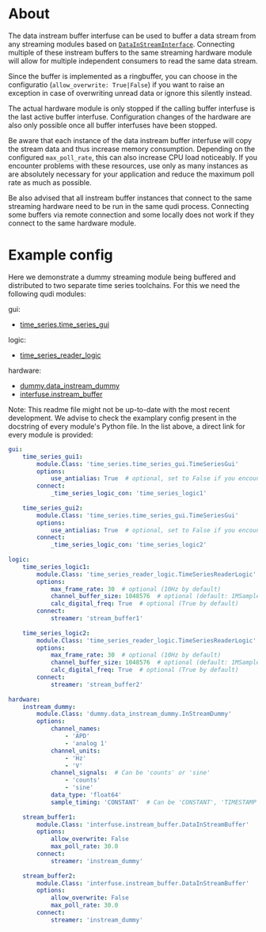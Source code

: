 # About

The data instream buffer interfuse can be used to buffer a data stream from any streaming modules 
based on [`DataInStreamInterface`](https://github.com/Ulm-IQO/qudi-iqo-modules/blob/main/src/qudi/interface/data_instream_interface.py).
Connecting multiple of these instream buffers to the same streaming hardware module will allow for 
multiple independent consumers to read the same data stream.

Since the buffer is implemented as a ringbuffer, you can choose in the configuratio
(`allow_overwrite: True|False`) if you want to raise an exception in case of overwriting unread
data or ignore this silently instead.

The actual hardware module is only stopped if the calling buffer interfuse is the last active buffer
interfuse. Configuration changes of the hardware are also only possible once all buffer interfuses
have been stopped.

Be aware that each instance of the data instream buffer interfuse will copy the stream data and 
thus increase memory consumption. Depending on the configured `max_poll_rate`, this can 
also increase CPU load noticeably. If you encounter problems with these resources, use only as many
instances as are absolutely necessary for your application and reduce the maximum poll rate as much
as possible.

Be also advised that all instream buffer instances that connect to the same streaming hardware 
need to be run in the same qudi process. Connecting some buffers via remote connection and some 
locally does not work if they connect to the same hardware module.


# Example config

Here we demonstrate a dummy streaming module being buffered and distributed to two separate time 
series toolchains. For this we need the following qudi modules:

gui:
- [time_series.time_series_gui](https://github.com/Ulm-IQO/qudi-iqo-modules/blob/main/src/qudi/gui/time_series/time_series_gui.py)

logic:
- [time_series_reader_logic](https://github.com/Ulm-IQO/qudi-iqo-modules/blob/main/src/qudi/logic/time_series_reader_logic.py)

hardware:
- [dummy.data_instream_dummy](https://github.com/Ulm-IQO/qudi-iqo-modules/blob/main/src/qudi/hardware/dummy/data_instream_dummy.py)
- [interfuse.instream_buffer](https://github.com/Ulm-IQO/qudi-iqo-modules/blob/main/src/qudi/hardware/interfuse/instream_buffer.py)

Note: This readme file might not be up-to-date with the most recent development. We advise to check
the examplary config present in the docstring of every module's Python file. In the list above, a 
direct link for every module is provided:

```yaml
gui:
    time_series_gui1:
        module.Class: 'time_series.time_series_gui.TimeSeriesGui'
        options:
            use_antialias: True  # optional, set to False if you encounter performance issues
        connect:
            _time_series_logic_con: 'time_series_logic1'
            
    time_series_gui2:
        module.Class: 'time_series.time_series_gui.TimeSeriesGui'
        options:
            use_antialias: True  # optional, set to False if you encounter performance issues
        connect:
            _time_series_logic_con: 'time_series_logic2'
            
logic:
    time_series_logic1:
        module.Class: 'time_series_reader_logic.TimeSeriesReaderLogic'
        options:
            max_frame_rate: 30  # optional (10Hz by default)
            channel_buffer_size: 1048576  # optional (default: 1MSample)
            calc_digital_freq: True  # optional (True by default)
        connect:
            streamer: 'stream_buffer1'
            
    time_series_logic2:
        module.Class: 'time_series_reader_logic.TimeSeriesReaderLogic'
        options:
            max_frame_rate: 30  # optional (10Hz by default)
            channel_buffer_size: 1048576  # optional (default: 1MSample)
            calc_digital_freq: True  # optional (True by default)
        connect:
            streamer: 'stream_buffer2'
            
hardware:
    instream_dummy:
        module.Class: 'dummy.data_instream_dummy.InStreamDummy'
        options:
            channel_names:
                - 'APD'
                - 'analog 1'
            channel_units:
                - 'Hz'
                - 'V'
            channel_signals:  # Can be 'counts' or 'sine'
                - 'counts'
                - 'sine'
            data_type: 'float64'
            sample_timing: 'CONSTANT'  # Can be 'CONSTANT', 'TIMESTAMP' or 'RANDOM'
    
    stream_buffer1:
        module.Class: 'interfuse.instream_buffer.DataInStreamBuffer'
        options:
            allow_overwrite: False
            max_poll_rate: 30.0
        connect:
            streamer: 'instream_dummy'
            
    stream_buffer2:
        module.Class: 'interfuse.instream_buffer.DataInStreamBuffer'
        options:
            allow_overwrite: False
            max_poll_rate: 30.0
        connect:
            streamer: 'instream_dummy'
```
